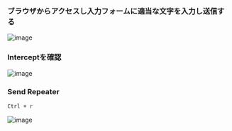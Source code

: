 
### ブラウザからアクセスし入力フォームに適当な文字を入力し送信する
![image](https://github.com/user-attachments/assets/3daa7f7c-903e-4489-87f2-e54ee9c6019f)

### Interceptを確認
![image](https://github.com/user-attachments/assets/e5d86546-17ed-4097-8e2a-adb1476a17f6)
### Send Repeater
```bash
Ctrl + r
```
![image](https://github.com/user-attachments/assets/20734462-5111-4fa7-8ac2-d717e19e4763)
